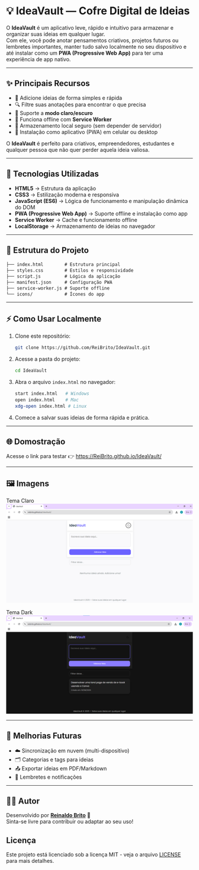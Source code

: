 # 💡 IdeaVault — Cofre Digital de Ideias

O **IdeaVault** é um aplicativo leve, rápido e intuitivo para armazenar e organizar suas ideias em qualquer lugar.  
Com ele, você pode anotar pensamentos criativos, projetos futuros ou lembretes importantes, manter tudo salvo localmente no seu dispositivo e até instalar como um **PWA (Progressive Web App)** para ter uma experiência de app nativo.

---

## ✨ Principais Recursos

- 📝 Adicione ideias de forma simples e rápida  
- 🔍 Filtre suas anotações para encontrar o que precisa  
- 🎨 Suporte a **modo claro/escuro**  
- 📱 Funciona offline com **Service Worker**  
- 📂 Armazenamento local seguro (sem depender de servidor)  
- 🚀 Instalação como aplicativo (PWA) em celular ou desktop  

O **IdeaVault** é perfeito para criativos, empreendedores, estudantes e qualquer pessoa que não quer perder aquela ideia valiosa.  

---

## 🚀 Tecnologias Utilizadas

- **HTML5** → Estrutura da aplicação  
- **CSS3** → Estilização moderna e responsiva  
- **JavaScript (ES6)** → Lógica de funcionamento e manipulação dinâmica do DOM  
- **PWA (Progressive Web App)** → Suporte offline e instalação como app  
- **Service Worker** → Cache e funcionamento offline  
- **LocalStorage** → Armazenamento de ideias no navegador

---

## 📂 Estrutura do Projeto

```
├── index.html        # Estrutura principal
├── styles.css        # Estilos e responsividade
├── script.js         # Lógica da aplicação
├── manifest.json     # Configuração PWA
├── service-worker.js # Suporte offline
└── icons/            # Ícones do app
```

---

## ⚡ Como Usar Localmente

1. Clone este repositório:
   ```bash
   git clone https://github.com/ReiBrito/IdeaVault.git
   ```

2. Acesse a pasta do projeto:
   ```bash
   cd IdeaVault
   ```

3. Abra o arquivo `index.html` no navegador:
   ```bash
   start index.html   # Windows
   open index.html    # Mac
   xdg-open index.html # Linux
   ```

4. Comece a salvar suas ideias de forma rápida e prática.

---

## 🌐 Domostração

Acesse o link para testar 👉 https://ReiBrito.github.io/IdeaVault/

---

## 🖼️ Imagens

Tema Claro 
![IdeaVault](img/print.png)

Tema Dark 
![IdeaVault](img/print-dark.png)

---

## 📌 Melhorias Futuras

- ☁️ Sincronização em nuvem (multi-dispositivo)  
- 🗂️ Categorias e tags para ideias  
- 📤 Exportar ideias em PDF/Markdown  
- 🔔 Lembretes e notificações

---

## 👨‍💻 Autor

Desenvolvido por **[Reinaldo Brito](https://github.com/ReiBrito)** 💙  
Sinta-se livre para contribuir ou adaptar ao seu uso!

## Licença
Este projeto está licenciado sob a licença MIT - veja o arquivo [LICENSE](LICENSE.md) para mais detalhes.
